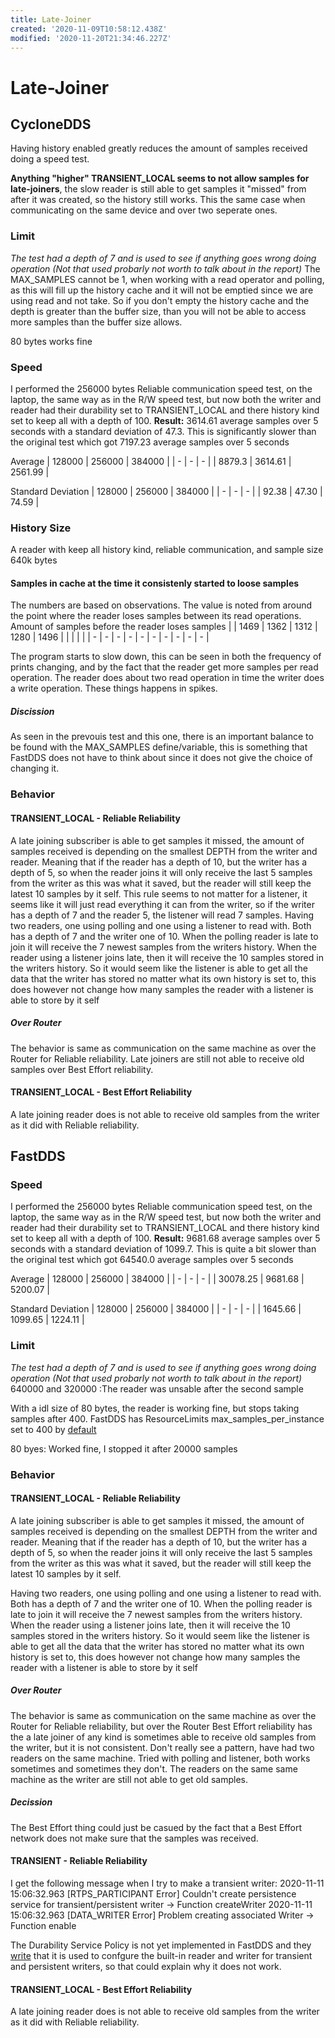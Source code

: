 ```yaml
---
title: Late-Joiner
created: '2020-11-09T10:58:12.438Z'
modified: '2020-11-20T21:34:46.227Z'
---
```


# Late-Joiner

## CycloneDDS
Having history enabled greatly reduces the amount of samples received doing a speed test.

**Anything "higher" TRANSIENT_LOCAL seems to not allow samples for late-joiners**, the slow reader is still able to get samples it "missed" from after it was created, so the history still works. This the same case when communicating on the same device and over two seperate ones.

### Limit
*The test had a depth of 7 and is used to see if anything goes wrong doing operation (Not that used probarly not worth to talk about in the report)*
The MAX_SAMPLES cannot be 1, when working with a read operator and polling, as this will fill up the history cache and it will not be emptied since we are using read and not take. So if you don't empty the history cache and the depth is greater than the buffer size, than you will not be able to access more samples than the buffer size allows.

80 bytes works fine

### Speed
I performed the 256000 bytes Reliable communication speed test, on the laptop, the same way as in the R/W speed test, but now both the writer and reader had their durability set to TRANSIENT_LOCAL and there history kind set to keep all with a depth of 100. 
**Result:** 3614.61 average samples over 5 seconds with a standard deviation of 47.3.
This is significantly slower than the original test which got 7197.23 average samples over 5 seconds

Average
| 128000 | 256000 | 384000 |
| - | - | - |
| 8879.3 | 3614.61 | 2561.99 |

Standard Deviation
| 128000 | 256000 | 384000 |
| - | - | - |
| 92.38 | 47.30 | 74.59 |

### History Size
A reader with keep all history kind, reliable communication, and sample size 640k bytes

#### Samples in cache at the time it consistenly started to loose samples
The numbers are based on observations. The value is noted from around the point where the reader loses samples between its read operations.
Amount of samples before the reader loses samples
|  | 1469 | 1362 | 1312 | 1280 | 1496 |  |  |  |  |
| - | - | - | - | - | - | - | - | - | - |

The program starts to slow down, this can be seen in both the frequency of prints changing, and by the fact that the reader get more samples per read operation. The reader does about two read operation in time the writer does a write operation. These things happens in spikes.

##### Discission
As seen in the prevouis test and this one, there is an important balance to be found with the MAX_SAMPLES define/variable, this is something that FastDDS does not have to think about since it does not give the choice of changing it.

### Behavior

#### TRANSIENT_LOCAL - Reliable Reliability
A late joining subscriber is able to get samples it missed, the amount of samples received is depending on the smallest DEPTH from the writer and reader. Meaning that if the reader has a depth of 10, but the writer has a depth of 5, so when the reader joins it will only receive the last 5 samples from the writer as this was what it saved, but the reader will still keep the latest 10 samples by it self. This rule seems to not matter for a listener, it seems like it will just read everything it can from the writer, so if the writer has a depth of 7 and the reader 5, the listener will read 7 samples. 
Having two readers, one using polling and one using a listener to read with. Both has a depth of 7 and the writer one of 10. When the polling reader is late to join it will receive the 7 newest samples from the writers history. When the reader using a listener joins late, then it will receive the 10 samples stored in the writers history. So it would seem like the listener is able to get all the data that the writer has stored no matter what its own history is set to, this does however not change how many samples the reader with a listener is able to store by it self

##### Over Router
The behavior is same as communication on the same machine as over the Router for Reliable reliability. Late joiners are still not able to receive old samples over Best Effort reliability.

#### TRANSIENT_LOCAL - Best Effort Reliability
A late joining reader does is not able to receive old samples from the writer as it did with Reliable reliability.

## FastDDS

### Speed
I performed the 256000 bytes Reliable communication speed test, on the laptop, the same way as in the R/W speed test, but now both the writer and reader had their durability set to TRANSIENT_LOCAL and there history kind set to keep all with a depth of 100. 
**Result:** 9681.68 average samples over 5 seconds with a standard deviation of 1099.7.
This is quite a bit slower than the original test which got 64540.0 average samples over 5 seconds

Average
| 128000 | 256000 | 384000 |
| - | - | - |
| 30078.25 | 9681.68 | 5200.07 |

Standard Deviation
| 128000 | 256000 | 384000 |
| - | - | - |
| 1645.66 | 1099.65 | 1224.11 |


### Limit
*The test had a depth of 7 and is used to see if anything goes wrong doing operation (Not that used probarly not worth to talk about in the report)*
640000 and 320000 :The reader was unsable after the second sample

With a idl size of 80 bytes, the reader is working fine, but stops taking samples after 400. FastDDS has ResourceLimits max_samples_per_instance set to 400 by [default](https://fast-dds.docs.eprosima.com/en/latest/fastdds/dds_layer/core/policy/standardQosPolicies.html#resourcelimitsqospolicy)

80 byes: Worked fine, I stopped it after 20000 samples

### Behavior

#### TRANSIENT_LOCAL - Reliable Reliability
A late joining subscriber is able to get samples it missed, the amount of samples received is depending on the smallest DEPTH from the writer and reader. Meaning that if the reader has a depth of 10, but the writer has a depth of 5, so when the reader joins it will only receive the last 5 samples from the writer as this was what it saved, but the reader will still keep the latest 10 samples by it self. 

Having two readers, one using polling and one using a listener to read with. Both has a depth of 7 and the writer one of 10. When the polling reader is late to join it will receive the 7 newest samples from the writers history. When the reader using a listener joins late, then it will receive the 10 samples stored in the writers history. So it would seem like the listener is able to get all the data that the writer has stored no matter what its own history is set to, this does however not change how many samples the reader with a listener is able to store by it self

##### Over Router
The behavior is same as communication on the same machine as over the Router for Reliable reliability, but over the Router Best Effort reliability has the a late joiner of any kind is sometimes able to receive old samples from the writer, but it is not consistent. Don't really see a pattern, have had two readers on the same machine. Tried with polling and listener, both works sometimes and sometimes they don't. The readers on the same same machine as the writer are still not able to get old samples.

##### Decission
The Best Effort thing could just be casued by the fact that a Best Effort network does not make sure that the samples was received.

#### TRANSIENT - Reliable Reliability
I get the following message when I try to make a transient writer:
2020-11-11 15:06:32.963 [RTPS_PARTICIPANT Error] Couldn't create persistence service for transient/persistent writer -> Function createWriter
2020-11-11 15:06:32.963 [DATA_WRITER Error] Problem creating associated Writer -> Function enable

The Durability Service Policy is not yet implemented in FastDDS and they [write](https://fast-dds.docs.eprosima.com/en/latest/fastdds/dds_layer/core/policy/standardQosPolicies.html#durabilityserviceqospolicy) that it is used to confgure the built-in reader and writer for transient and persistent writers, so that could explain why it does not work.

#### TRANSIENT_LOCAL - Best Effort Reliability
A late joining reader does is not able to receive old samples from the writer as it did with Reliable reliability.
